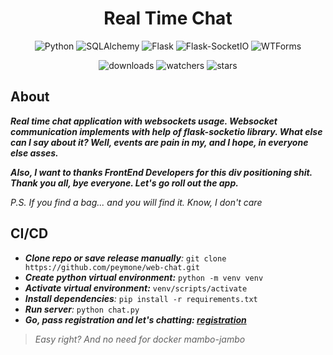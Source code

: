 <h1 align="center">Real Time Chat</h1>

<p align="center">
    <img src="https://img.shields.io/badge/%20Python-3.11.3-blue?style=for-the-badge&logo=Python" alt="Python">
    <img src="https://img.shields.io/badge/%20SQLAlchemy-2.0.36-brightgreen?style=for-the-badge" alt="SQLAlchemy">
    <img src="https://img.shields.io/badge/%20Flask-3.0.3-brightgreen?style=for-the-badge" alt="Flask">
    <img src="https://img.shields.io/badge/%20SocketIO-5.4.1-brightgreen?style=for-the-badge" alt="Flask-SocketIO">
    <img src="https://img.shields.io/badge/WTForms-3.2.1-brightgreen?style=for-the-badge" alt="WTForms">
</p>

<p align="center">
    <img src="https://img.shields.io/github/downloads/peymone/web-chat/total?style=social&logo=github" alt="downloads">
    <img src="https://img.shields.io/github/watchers/peymone/web-chat" alt="watchers">
    <img src="https://img.shields.io/github/stars/peymone/web-chat" alt="stars">
</p>

<h2>About</h2>

_**Real time chat application with websockets usage. Websocket communication implements with help of flask-socketio library. What else can I say about it? Well, events are pain in my, and I hope, in everyone else asses.**_

_**Also, I want to thanks FrontEnd Developers for this div positioning shit. Thank you all, bye everyone. Let's go roll out the app.**_

_P.S. If you find a bag... and you will find it. Know, I don't care_

<h2>CI/CD</h2>


- _**Clone repo or save release manually**:_ ```git clone https://github.com/peymone/web-chat.git```
- _**Create python virtual environment:**_ ```python -m venv venv```
- _**Activate virtual environment:**_ ```venv/scripts/activate```
- _**Install dependencies**:_ ```pip install -r requirements.txt```
- _**Run server**:_ ```python chat.py```
- _**Go, pass registration and let's chatting: <a href="http://127.0.0.1:5000/">registration</a>**_

> _Easy right? And no need for docker mambo-jambo_

